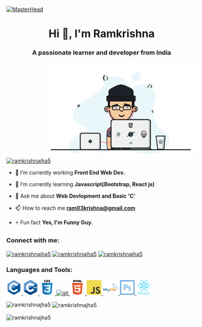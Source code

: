 [![MasterHead](https://telegra.ph/file/3b55d776b7a047afd3c3c.jpg)](https://ramkrishnajha5.io)
<h1 align="center">Hi 👋, I'm Ramkrishna</h1>
<h3 align="center">A passionate learner and developer from India</h3>
<img align="right" alt="coding" width="400" src="https://raw.githubusercontent.com/SandunWebDev/SandunWebDev/main/assets/developer_coding_1.gif">

<p align="left"> <a href="https://twitter.com/ramkrishnajha5" target="blank"><img src="https://img.shields.io/twitter/follow/ramkrishnajha5?logo=twitter&style=for-the-badge" alt="ramkrishnajha5" /></a> </p>

- 🔭 I’m currently working **Front End Web Dev.**

- 🌱 I’m currently learning **Javascript(Bootstrap, React js)**

- 💬 Ask me about **Web Devlopment and Basic 'C'**

- 📫 How to reach me **ram03krishna@gmail.com**

- ⚡ Fun fact **Yes, I'm Funny Guy.**

<h3 align="left">Connect with me:</h3>
<p align="left">
<a href="https://twitter.com/ramkrishnajha5" target="blank"><img align="center" src="https://raw.githubusercontent.com/rahuldkjain/github-profile-readme-generator/master/src/images/icons/Social/twitter.svg" alt="ramkrishnajha5" height="30" width="40" /></a>
<a href="https://www.linkedin.com/in/ramkrishna-jha-9454aa1b3/" target="blank"><img align="center" src="https://raw.githubusercontent.com/rahuldkjain/github-profile-readme-generator/master/src/images/icons/Social/linked-in-alt.svg" alt="ramkrishnajha5" height="30" width="40" /></a>
<a href="https://instagram.com/ramkrishnajha5" target="blank"><img align="center" src="https://raw.githubusercontent.com/rahuldkjain/github-profile-readme-generator/master/src/images/icons/Social/instagram.svg" alt="ramkrishnajha5" height="30" width="40" /></a>
</p>

<h3 align="left">Languages and Tools:</h3>
<p align="left"> <a href="https://www.cprogramming.com/" target="_blank" rel="noreferrer"> <img src="https://raw.githubusercontent.com/devicons/devicon/master/icons/c/c-original.svg" alt="c" width="40" height="40"/> </a> <a href="https://www.w3schools.com/cpp/" target="_blank" rel="noreferrer"> <img src="https://raw.githubusercontent.com/devicons/devicon/master/icons/cplusplus/cplusplus-original.svg" alt="cplusplus" width="40" height="40"/> </a> <a href="https://www.w3schools.com/css/" target="_blank" rel="noreferrer"> <img src="https://raw.githubusercontent.com/devicons/devicon/master/icons/css3/css3-original-wordmark.svg" alt="css3" width="40" height="40"/> </a> <a href="https://git-scm.com/" target="_blank" rel="noreferrer"> <img src="https://www.vectorlogo.zone/logos/git-scm/git-scm-icon.svg" alt="git" width="40" height="40"/> </a> <a href="https://www.w3.org/html/" target="_blank" rel="noreferrer"> <img src="https://raw.githubusercontent.com/devicons/devicon/master/icons/html5/html5-original-wordmark.svg" alt="html5" width="40" height="40"/> </a> <a href="https://developer.mozilla.org/en-US/docs/Web/JavaScript" target="_blank" rel="noreferrer"> <img src="https://raw.githubusercontent.com/devicons/devicon/master/icons/javascript/javascript-original.svg" alt="javascript" width="40" height="40"/> </a> <a href="https://www.mysql.com/" target="_blank" rel="noreferrer"> <img src="https://raw.githubusercontent.com/devicons/devicon/master/icons/mysql/mysql-original-wordmark.svg" alt="mysql" width="40" height="40"/> </a> <a href="https://www.photoshop.com/en" target="_blank" rel="noreferrer"> <img src="https://raw.githubusercontent.com/devicons/devicon/master/icons/photoshop/photoshop-line.svg" alt="photoshop" width="40" height="40"/> </a> <a href="https://reactjs.org/" target="_blank" rel="noreferrer"> <img src="https://raw.githubusercontent.com/devicons/devicon/master/icons/react/react-original-wordmark.svg" alt="react" width="40" height="40"/> </a> </p>

<p><img align="left" src="https://github-readme-stats.vercel.app/api/top-langs?username=ramkrishnajha5&show_icons=true&locale=en&layout=compact" alt="ramkrishnajha5" /></p>

<p>&nbsp;<img align="center" src="https://github-readme-stats.vercel.app/api?username=ramkrishnajha5&show_icons=true&locale=en" alt="ramkrishnajha5" /></p>

<p><img align="center" src="https://github-readme-streak-stats.herokuapp.com/?user=ramkrishnajha5&" alt="ramkrishnajha5" /></p>
